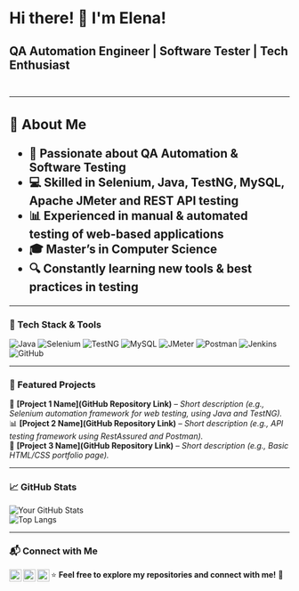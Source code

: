 ### <h1>Hi there! 👋 I'm Elena! </h1> 
**<h2>QA Automation Engineer | Software Tester | Tech Enthusiast<h2>**  

---  

### 🚀 About Me  
- 🎯 Passionate about **QA Automation & Software Testing**
- 💻 Skilled in **Selenium, Java, TestNG, MySQL, Apache JMeter and REST API testing**
- 📊 Experienced in **manual & automated testing of web-based applications**
- 🎓 **Master’s in Computer Science**
- 🔍 Constantly learning new tools & best practices in testing
  
---  

### 🔧 Tech Stack & Tools  

![Java](https://img.shields.io/badge/Java-ED8B00?style=for-the-badge&logo=java&logoColor=white)
![Selenium](https://img.shields.io/badge/Selenium-43B02A?style=for-the-badge&logo=selenium&logoColor=white)
![TestNG](https://img.shields.io/badge/TestNG-FF6F00?style=for-the-badge)
![MySQL](https://img.shields.io/badge/MySQL-4479A1?style=for-the-badge&logo=mysql&logoColor=white)
![JMeter](https://img.shields.io/badge/JMeter-D22128?style=for-the-badge&logo=apache-jmeter&logoColor=white)
![Postman](https://img.shields.io/badge/Postman-FF6C37?style=for-the-badge&logo=postman&logoColor=white)
![Jenkins](https://img.shields.io/badge/Jenkins-D24939?style=for-the-badge&logo=jenkins&logoColor=white)
![GitHub](https://img.shields.io/badge/GitHub-181717?style=for-the-badge&logo=github&logoColor=white)

---  

### 📌 Featured Projects  
🚀 **[Project 1 Name](GitHub Repository Link)** – *Short description (e.g., Selenium automation framework for web testing, using Java and TestNG).*  
📊 **[Project 2 Name](GitHub Repository Link)** – *Short description (e.g., API testing framework using RestAssured and Postman).*  
📝 **[Project 3 Name](GitHub Repository Link)** – *Short description (e.g., Basic HTML/CSS portfolio page).*  

---  

### 📈 GitHub Stats  
![Your GitHub Stats](https://github-readme-stats.vercel.app/api?username=YourGitHubUsername&show_icons=true&theme=radical)  
![Top Langs](https://github-readme-stats.vercel.app/api/top-langs/?username=YourGitHubUsername&layout=compact&theme=radical)  

---  

### 📬 Connect with Me  
[<img align="left" alt="JoshMadakor | LinkedIn" width="22px" src="https://cdn.jsdelivr.net/npm/simple-icons@v3/icons/linkedin.svg" />][linkedin]
[<img align="left" alt="JoshMadakor | Instagram" width="22px" src="https://cdn.jsdelivr.net/npm/simple-icons@v3/icons/instagram.svg" />][instagram]
[<img align="left" alt="JoshMadakor | Telegram" width="22px" src="https://cdn.jsdelivr.net/npm/simple-icons@v3/icons/telegram.svg" />][telegram]

[instagram]: https://www.instagram.com/elenaulyana0123/
[linkedin]: https://www.linkedin.com/in/elena-odnodvortseva/
[telegram]:https://t.me/Elena_Odnodvortseva


⭐ **Feel free to explore my repositories and connect with me!** 🚀




